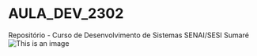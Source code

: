 # AULA_DEV_2302

Repositório - Curso de Desenvolvimento de Sistemas SENAI/SESI Sumaré
![This is an image](https://myoctocat.com/assets/images/base-octocat.svg)
